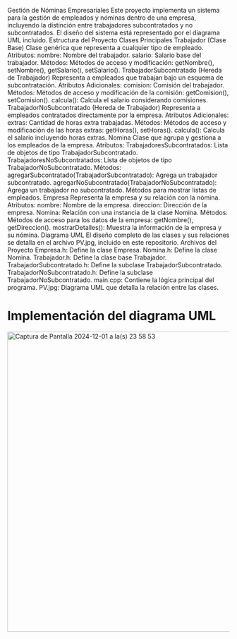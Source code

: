 Gestión de Nóminas Empresariales
Este proyecto implementa un sistema para la gestión de empleados y nóminas dentro de una empresa, incluyendo la distinción entre trabajadores subcontratados y no subcontratados. El diseño del sistema está representado por el diagrama UML incluido.
Estructura del Proyecto
Clases Principales
Trabajador (Clase Base)
Clase genérica que representa a cualquier tipo de empleado.
Atributos:
nombre: Nombre del trabajador.
salario: Salario base del trabajador.
Métodos:
Métodos de acceso y modificación: getNombre(), setNombre(), getSalario(), setSalario().
TrabajadorSubcontratado (Hereda de Trabajador)
Representa a empleados que trabajan bajo un esquema de subcontratación.
Atributos Adicionales:
comision: Comisión del trabajador.
Métodos:
Métodos de acceso y modificación de la comisión: getComision(), setComision().
calcula(): Calcula el salario considerando comisiones.
TrabajadorNoSubcontratado (Hereda de Trabajador)
Representa a empleados contratados directamente por la empresa.
Atributos Adicionales:
extras: Cantidad de horas extra trabajadas.
Métodos:
Métodos de acceso y modificación de las horas extras: getHoras(), setHoras().
calcula(): Calcula el salario incluyendo horas extras.
Nomina
Clase que agrupa y gestiona a los empleados de la empresa.
Atributos:
TrabajadoresSubcontratados: Lista de objetos de tipo TrabajadorSubcontratado.
TrabajadoresNoSubcontratados: Lista de objetos de tipo TrabajadorNoSubcontratado.
Métodos:
agregarSubcontratado(TrabajadorSubcontratado): Agrega un trabajador subcontratado.
agregarNoSubcontratado(TrabajadorNoSubcontratado): Agrega un trabajador no subcontratado.
Métodos para mostrar listas de empleados.
Empresa
Representa la empresa y su relación con la nómina.
Atributos:
nombre: Nombre de la empresa.
direccion: Dirección de la empresa.
Nomina: Relación con una instancia de la clase Nomina.
Métodos:
Métodos de acceso para los datos de la empresa: getNombre(), getDireccion().
mostrarDetalles(): Muestra la información de la empresa y su nómina.
Diagrama UML
El diseño completo de las clases y sus relaciones se detalla en el archivo PV.jpg, incluido en este repositorio.
Archivos del Proyecto
Empresa.h: Define la clase Empresa.
Nomina.h: Define la clase Nomina.
Trabajador.h: Define la clase base Trabajador.
TrabajadorSubcontratado.h: Define la subclase TrabajadorSubcontratado.
TrabajadorNoSubcontratado.h: Define la subclase TrabajadorNoSubcontratado.
main.cpp: Contiene la lógica principal del programa.
PV.jpg: Diagrama UML que detalla la relación entre las clases.





# Implementación del diagrama UML

<img width="681" alt="Captura de Pantalla 2024-12-01 a la(s) 23 58 53" src="https://github.com/user-attachments/assets/c5bbcaad-2cd2-4f46-9fca-103352639c3e">

